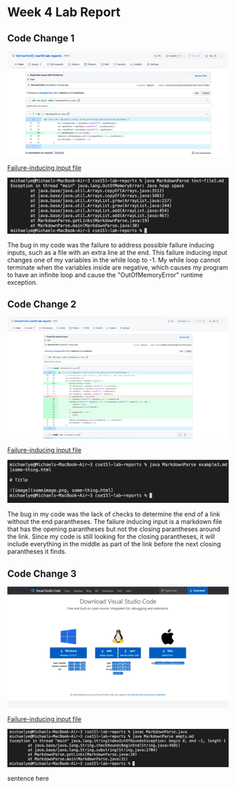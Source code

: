 # Week 4 Lab Report

## Code Change 1

![Image](fix1.png)

[Failure-inducing input file](https://github.com/MichaelYe48/markdown-parser/blob/main/test-file2.md)

![Image](firsterror.png)

The bug in my code was the failure to address possible failure inducing inputs, such as a file with an extra line at the end. This failure inducing input changes one of my variables in the while loop to -1. My while loop cannot terminate when the variables inside are negative, which causes my program to have an infinite loop and cause the "OutOfMemoryError" runtime exception.

## Code Change 2

![Image](fix2.png)

[Failure-inducing input file](https://github.com/MichaelYe48/cse15l-lab-reports/blob/main/example3.md)

![Image](seconderror.png)

The bug in my code was the lack of checks to determine the end of a link without the end parantheses. The failure inducing input is a markdown file that has the opening parantheses but not the closing parantheses around the link. Since my code is still looking for the closing parantheses, it will include everything in the middle as part of the link before the next closing parantheses it finds. 

## Code Change 3

![Image](VScodedownload.png)

[Failure-inducing input file](https://github.com/MichaelYe48/cse15l-lab-reports/blob/main/empty.md)

![Image](thirderror.png)

sentence here